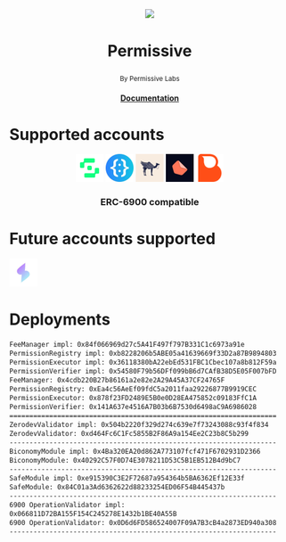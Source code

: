 <div align="center">
    <img src="https://permissive.dev/_astro/logo.ca2eae5d.svg" width="80"/>
    <h1>Permissive</h1>
    <sub>By Permissive Labs</sub>
    <h4><a href="https://docs.permissive.dev">Documentation</a></h4>
</div>

# Supported accounts

<div align="center">
    <img src="./docs/assets/safe.svg" width="50"/>
    <img src="./docs/assets/zerodev.jpeg" width="50"/>
  <img src="./docs/assets/candide.jpeg" width="50"/>
  <img src="./docs/assets/patchwallet.jpeg" height="50"/>
  <img src="./docs/assets//biconomy.png" height="50"/>
  <h3>ERC-6900 compatible</h3>
</div>

# Future accounts supported

<img src="./docs/assets/soulwallet.jpeg" height="50"/>

# Deployments

```
FeeManager impl: 0x84f066969d27c5A41F497f797B331C1c6973a91e
PermissionRegistry impl: 0xb8228206b5ABE05a41639669f33D2a87B9894803
PermissionExecutor impl: 0x36118380bA22ebEd531FBC1Cbec107a8b812F59a
PermissionVerifier impl: 0x54580F79b56DFf099bB6d7CAfB38D5E05F007bFD
FeeManager: 0x4cdb220B27b86161a2e82e2A29A45A37CF24765F
PermissionRegistry: 0xEa4c56AeEf09fdC5a2011faa29226877B9919CEC
PermissionExecutor: 0x878f23FD2489E5B0e0D28EA475852c09183FfC1A
PermissionVerifier: 0x141A637e4516A7B03b6B7530d6498aC9A6986028
===================================================================
ZerodevValidator impl: 0x504b2220f329d274c639e7f73243088c93f4f834
ZerodevValidator: 0xd464Fc6C1Fc5855B2F86A9a154Ee2C23b8C5b299
-------------------------------------------------------------------
BiconomyModule impl: 0x4Ba320EA20d862A773107fcf471F6702931D2366
BiconomyModule: 0x40292C57F0D74E3078211D53C5B1EB512B4d9bC7
-------------------------------------------------------------------
SafeModule impl: 0xe915390C3E2F72687a954364b5BA6362Ef12E33f
SafeModule: 0x84C01a3Ad6362622d88233254ED06F54B445437b
-------------------------------------------------------------------
6900 OperationValidator impl: 0x066811D72BA155F154C245278E1432b1BE40A55B
6900 OperationValidator: 0x0D6d6FD586524007F09A7B3cB4a2873ED940a308
-------------------------------------------------------------------
```
